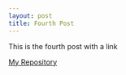 ```yaml
---
layout: post
title: Fourth Post
---
```


This is the fourth post with a link

[My Repository](http://github.com/nickfyodorov.github.io)